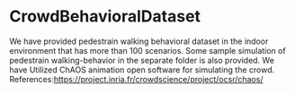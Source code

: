 # CrowdBehavioralDataset
We have provided pedestrain walking behavioral dataset in the indoor environment that has more than 100 scenarios.
Some sample simulation of pedestrain walking-behavior in the separate folder is also provided.
We have Utilized ChAOS animation open software for simulating the crowd.
References:https://project.inria.fr/crowdscience/project/ocsr/chaos/
